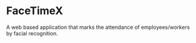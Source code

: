 # FaceTimeX
A web based application that marks the attendance of employees/workers by facial recognition.
